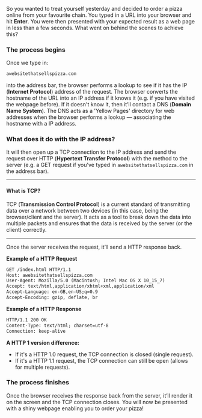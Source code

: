 So you wanted to treat yourself yesterday and decided to order a pizza online from your favourite chain. You typed in a URL into your browser and hit **Enter**. You were then presented with your expected result as a web page in less than a few seconds. What went on behind the scenes to achieve this?

### The process begins

Once we type in:

```md
awebsitethatsellspizza.com
```

into the address bar, the browser performs a lookup to see if it has the IP (**Internet Protocol**) address of the request. The browser converts the hostname of the URL into an IP address if it knows it (e.g. if you have visited the webpage before). If it doesn't know it, then it’ll contact a DNS (**Domain Name System**). The DNS acts as a 'Yellow Pages' directory for web addresses when the browser performs a lookup — associating the hostname with a IP address.

### What does it do with the IP address?

It will then open up a TCP connection to the IP address and send the request over HTTP (**Hypertext Transfer Protocol**) with the method to the server (e.g. a GET request if you've typed in `awebsitethatsellspizza.com` in the address bar).

---

#### What is TCP?

TCP (**Transmission Control Protocol**) is a current standard of transmitting data over a network between two devices (in this case, being the browser/client and the server). It acts as a tool to break down the data into multiple packets and ensures that the data is received by the server (or the client) correctly.

---

Once the server receives the request, it’ll send a HTTP response back.

**Example of a HTTP Request**

```md
GET /index.html HTTP/1.1
Host: awebsitethatsellspizza.com
User-Agent: Mozilla/5.0 (Macintosh; Intel Mac OS X 10_15_7)
Accept: text/html,application/xhtml+xml,application/xml
Accept-Language: en-GB,en-US;q=0.9
Accept-Encoding: gzip, deflate, br
```

**Example of a HTTP Response**

```md
HTTP/1.1 200 OK
Content-Type: text/html; charset=utf-8
Connection: keep-alive
```

**A HTTP 1 version difference:**

- If it's a HTTP 1.0 request, the TCP connection is closed (single request).
- If it's a HTTP 1.1 request, the TCP connection can still be open (allows for multiple requests).

### The process finishes

Once the browser receives the response back from the server, it’ll render it on the screen and the TCP connection closes. You will now be presented with a shiny webpage enabling you to order your pizza!
